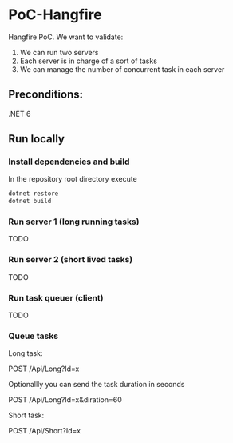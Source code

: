 # PoC-Hangfire

Hangfire PoC. We want to validate:

1. We can run two servers
2. Each server is in charge of a sort of tasks
3. We can manage the number of concurrent task in each server

## Preconditions:

.NET 6

## Run locally

### Install dependencies and build

In the repository root directory execute
```cmd
dotnet restore
dotnet build
```

### Run server 1 (long running tasks)

TODO

### Run server 2 (short lived tasks)

TODO

### Run task queuer (client)

TODO

### Queue tasks

Long task:

POST /Api/Long?Id=x

Optionallly you can send the task duration in seconds

POST /Api/Long?Id=x&diration=60

Short task:

POST /Api/Short?Id=x

